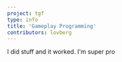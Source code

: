 ```yaml
---
project: tgf
type: info
title: 'Gameplay Programming'
contributors: lovberg
---
```


I did stuff and it worked. I'm super pro